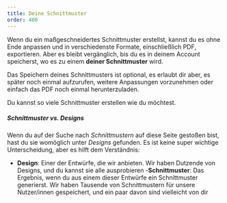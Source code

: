 ```yaml
---
title: Deine Schnittmuster
order: 400
---
```


Wenn du ein maßgeschneidertes Schnittmuster erstellst, kannst du es ohne Ende anpassen und in verschiedenste Formate, einschließlich PDF, exportieren. Aber es bleibt vergänglich, bis du es in deinem Account speicherst, wo es zu einem **deiner Schnittmuster** wird.

Das Speichern deines Schnittmusters ist optional, es erlaubt dir aber, es später noch einmal aufzurufen, weitere Anpassungen vorzunehmen oder einfach das PDF noch einmal herunterzuladen.

Du kannst so viele Schnittmuster erstellen wie du möchtest.

<Tip>

##### Schnittmuster vs. Designs

Wenn du auf der Suche nach *Schnittmustern* auf diese Seite gestoßen bist, hast du sie womöglich unter *Designs* gefunden.
Es ist keine super wichtige Unterscheidung, aber es hilft dem Verständnis:

- **Design**: Einer der Entwürfe, die wir anbieten. Wir haben Dutzende von Designs, und du kannst sie alle ausprobieren
 -**Schnittmuster**: Das Ergebnis, wenn du aus einem dieser Entwürfe ein Schnittmuster generierst. Wir haben Tausende von Schnittmustern für unsere Nutzer/innen gespeichert, und ein paar davon sind vielleicht von dir

</Tip>
